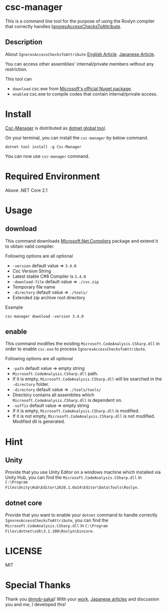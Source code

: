 # csc-manager

This is a command line tool for the purpose of using the Roslyn compiler that correctly handles [IgnoresAccessChecksToAttribute](https://www.strathweb.com/2018/10/no-internalvisibleto-no-problem-bypassing-c-visibility-rules-with-roslyn/).

## Description

About `IgnoresAccessChecksToAttribute`
[English Article](https://www.strathweb.com/2018/10/no-internalvisibleto-no-problem-bypassing-c-visibility-rules-with-roslyn/).
[Japanese Article](https://qiita.com/mob-sakai/items/a24780d68a6133be338f).

You can access other assemblies' internal/private members without any restriction.

This tool can
 
 - `download` csc.exe from [Microsoft's official Nuget package](https://www.nuget.org/packages/Microsoft.Net.Compilers).
 - `enable`s csc.exe to compile codes that contain internal/private access.

# Install

[Csc-Manager](https://github.com/pCYSl5EDgo/Csc-Manager) is distributed as [dotnet global tool](https://www.nuget.org/packages/Csc-Manager/).

On your terminal, you can install the `csc-manager` by below command.

```
dotnet tool install -g Csc-Manager
```

You can now use `csc-manager` command.

# Required Environment

Above .NET Core 2.1

# Usage

## download

This command downloads [Microsoft.Net.Compilers](https://www.nuget.org/packages/Microsoft.Net.Compilers) package and extend it to obtain valid compiler.

Following options are all optional

 - `-version` default value => `3.4.0`
  - Csc Version String
  - Latest stable C#8 Compiler is `3.4.0`
 - `-download-file` default value => `./csc.zip`
  - Temporary file name
 - `-directory` default value => `./tools/`
  - Extended zip archive root directory

Example

```
csc-manager download -version 3.4.0
```

## enable

This command modifies the existing `Microsoft.CodeAnalysis.CSharp.dll` in order to enable `csc.exe` to process `IgnoresAccessChecksToAttribute`.

Following options are all optional

 - `-path` default value => empty string
  - `Microsoft.CodeAnalysis.CSharp.dll` path.
  - If it is empty, `Microsoft.CodeAnalysis.CSharp.dll` will be searched in the `-directory` folder.
 - `-directory` default value => `./tools/tools/`
  - Directory contains all assemblies which `Microsoft.CodeAnalysis.CSharp.dll` is dependent on.
 - `-suffix` default value => empty string
  - If it is empty, `Microsoft.CodeAnalysis.CSharp.dll` is modified.
  - If it is not empty, `Microsoft.CodeAnalysis.CSharp.dll` is not modified. Modified dll is generated.


# Hint

## Unity

Provide that you use Unity Editor on a windows machine which installed via Unity Hub, you can find the `Microsoft.CodeAnalysis.CSharp.dll` in `C:\Program Files\Unity\Hub\Editor\2020.1.0a14\Editor\Data\Tools\Roslyn`.

## dotnet core

Provide that you want to enable your `dotnet` command to handle correctly `IgnoresAccessChecksToAttribute`, you can find the `Microsoft.CodeAnalysis.CSharp.dll` in `C:\Program Files\dotnet\sdk\3.1.100\Roslyn\bincore`.

# LICENSE

MIT

# Special Thanks

Thank you [@mob-sakai](https://github.com/mob-sakai)!
With your [work](https://github.com/mob-sakai/OpenSesameCompilerForUnity), [Japanese articles](https://qiita.com/mob-sakai/items/a24780d68a6133be338f) and discussion you and me, I developed this!